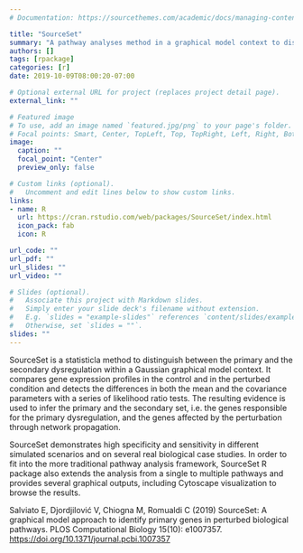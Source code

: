 ```yaml
---
# Documentation: https://sourcethemes.com/academic/docs/managing-content/

title: "SourceSet"
summary: "A pathway analyses method in a graphical model context to distinguish between primary and secondary dysregulation "
authors: []
tags: [rpackage]
categories: [r]
date: 2019-10-09T08:00:20-07:00

# Optional external URL for project (replaces project detail page).
external_link: ""

# Featured image
# To use, add an image named `featured.jpg/png` to your page's folder.
# Focal points: Smart, Center, TopLeft, Top, TopRight, Left, Right, BottomLeft, Bottom, BottomRight.
image:
  caption: ""
  focal_point: "Center"
  preview_only: false

# Custom links (optional).
#   Uncomment and edit lines below to show custom links.
links:
- name: R
  url: https://cran.rstudio.com/web/packages/SourceSet/index.html
  icon_pack: fab
  icon: R

url_code: ""
url_pdf: ""
url_slides: ""
url_video: ""

# Slides (optional).
#   Associate this project with Markdown slides.
#   Simply enter your slide deck's filename without extension.
#   E.g. `slides = "example-slides"` references `content/slides/example-slides.md`.
#   Otherwise, set `slides = ""`.
slides: ""
---
```


SourceSet is a statisticla method to distinguish between the primary and the secondary dysregulation within a Gaussian graphical model context. It compares gene expression profiles in the control and in the perturbed condition and detects the differences in both the mean and the covariance parameters with a series of likelihood ratio tests. The resulting evidence is used to infer the primary and the secondary set, i.e. the genes responsible for the primary dysregulation, and the genes affected by the perturbation through network propagation. 

SourceSet demonstrates high specificity and sensitivity in different simulated scenarios and on several real biological case studies. In order to fit into the more traditional pathway analysis framework, SourceSet R package also extends the analysis from a single to multiple pathways and provides several graphical outputs, including Cytoscape visualization to browse the results.

Salviato E, Djordjilović V, Chiogna M, Romualdi C (2019) SourceSet: A graphical model approach to identify primary genes in perturbed biological pathways. PLOS Computational Biology 15(10): e1007357. https://doi.org/10.1371/journal.pcbi.1007357